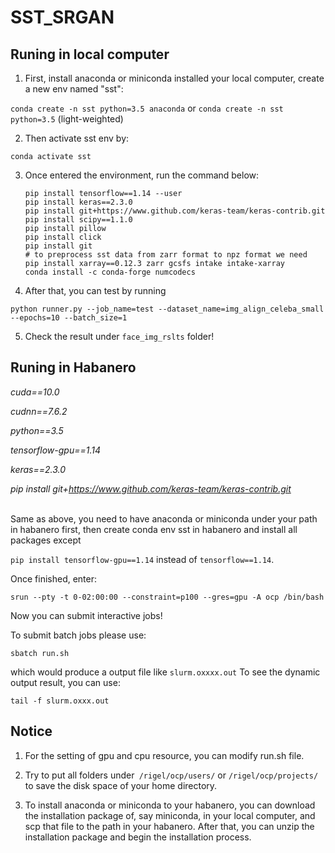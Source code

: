 # SST_SRGAN



## Runing in local computer

1. First, install anaconda or miniconda installed your local computer, create a new env named "sst":

`conda create -n sst python=3.5 anaconda` or `conda create -n sst python=3.5` (light-weighted)

2. Then activate sst env by:

`conda activate sst`

3. Once entered the environment, run the command below:

   ```
   pip install tensorflow==1.14 --user
   pip install keras==2.3.0
   pip install git+https://www.github.com/keras-team/keras-contrib.git
   pip install scipy==1.1.0
   pip install pillow
   pip install click
   pip install git
   # to preprocess sst data from zarr format to npz format we need
   pip install xarray==0.12.3 zarr gcsfs intake intake-xarray
   conda install -c conda-forge numcodecs
   ```

4. After that, you can test by running

`python runner.py --job_name=test --dataset_name=img_align_celeba_small --epochs=10 --batch_size=1`

5. Check the result under `face_img_rslts` folder!

## Runing in Habanero

*cuda==10.0*

*cudnn==7.6.2*

*python==3.5*

*tensorflow-gpu==1.14*

*keras==2.3.0*

*pip install git+https://www.github.com/keras-team/keras-contrib.git*

<br>
Same as above, you need to have anaconda or miniconda under your path in habanero first, then create conda env sst in habanero and install all packages except 

`pip install tensorflow-gpu==1.14` instead of `tensorflow==1.14`.



 Once finished, enter:  

`srun --pty -t 0-02:00:00 --constraint=p100 --gres=gpu -A ocp /bin/bash`

Now you can submit interactive jobs!



To submit batch jobs please use:

`sbatch run.sh`

which would produce a output file like `slurm.oxxxx.out`  To see the dynamic output result, you can use:

`tail -f slurm.oxxx.out`



## Notice 
1. For the setting of gpu and cpu resource, you can modify run.sh file. 

2. Try to put all folders under` /rigel/ocp/users/` or `/rigel/ocp/projects/` to save the disk space of your home directory. 

3. To install anaconda or miniconda to your habanero, you can download the installation package of, say miniconda, in your local computer, and scp that file to the path in your habanero. After that, you can unzip the installation package and begin the installation process. 
